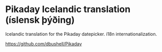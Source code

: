 # Pikaday Icelandic translation (íslensk þýðing)
Icelandic translation for the Pikaday datepicker. i18n internationalization.

https://github.com/dbushell/Pikaday
